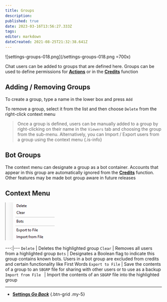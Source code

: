 ```yaml
---
title: Groups
description: 
published: true
date: 2023-03-16T13:56:27.333Z
tags: 
editor: markdown
dateCreated: 2021-08-25T21:32:38.641Z
---
```


![settings-groups-018.png](/settings-groups-018.png =700x)

Chat users can be added to groups that are defined here.
Groups can be used to define permissions for **[Actions](/Actions)** or in the **[Credits](/Settings/Credits)** function

## Adding / Removing Groups

To create a group, type a name in the lower box and press `Add`

To remove a group, select it from the list and then choose `Delete` from the right-click context menu

> Once a group is defined, users can be manually added to a group by right-clicking on their name in the `Viewers` tab and choosing the group from the sub-menu.
Alternatively, you can Import / Export users from a group using the context menu
{.is-info}


## Bot Groups

The context menu can designate a group as a bot container. Accounts that appear in this group are automatically ignored from the **[Credits](/Settings/Credits)** function.
Other features may be made bot group aware in future releases

## Context Menu

![settings-groups-context-018.png](/settings-groups-context-018.png)

---:|---
`Delete` | Deletes the highlighted group
`Clear` | Removes all users from a highlighted group
`Bots` | Designates a Boolean flag to indicate this group contains known bots. Users in a bot group are excluded from credits and certain functionality like First Words
`Export to File` | Save the contents of a group to an `SBGRP` file for sharing with other users or to use as a backup
`Import from File ` | Import the contents of an `SBGRP` file into the highlighted group

---

- [<i class="mdi mdi-chevron-left"></i> **Settings *Go Back***](/Settings)
{.btn-grid .my-5}